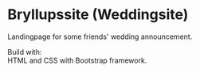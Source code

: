 # Bryllupssite (Weddingsite)
Landingpage for some friends' wedding announcement.

Build with:<br>
HTML and CSS with Bootstrap framework. 
